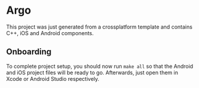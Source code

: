 # Argo

This project was just generated from a crossplatform template and contains C++, iOS and Android components.

## Onboarding

To complete project setup, you should now run `make all` so that the Android and iOS project files will be ready to go. Afterwards, just open them in Xcode or Android Studio respectively. 

